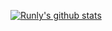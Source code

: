 [![Runly's github stats](https://github-readme-stats.vercel.app/api?username=Runly&count_private=true&show_icons=true&theme=dark)](https://github-readme-stats.vercel.app/api?username=Runly&count_private=true&show_icons=true&theme=dark)

